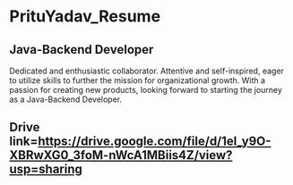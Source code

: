 # PrituYadav_Resume
## Java-Backend Developer


Dedicated and enthusiastic collaborator. Attentive and self-inspired, eager to utilize skills to further the mission for organizational growth. With a passion for creating new products, looking forward to starting the journey as a Java-Backend Developer.

## Drive link=https://drive.google.com/file/d/1el_y9O-XBRwXG0_3foM-nWcA1MBiis4Z/view?usp=sharing
